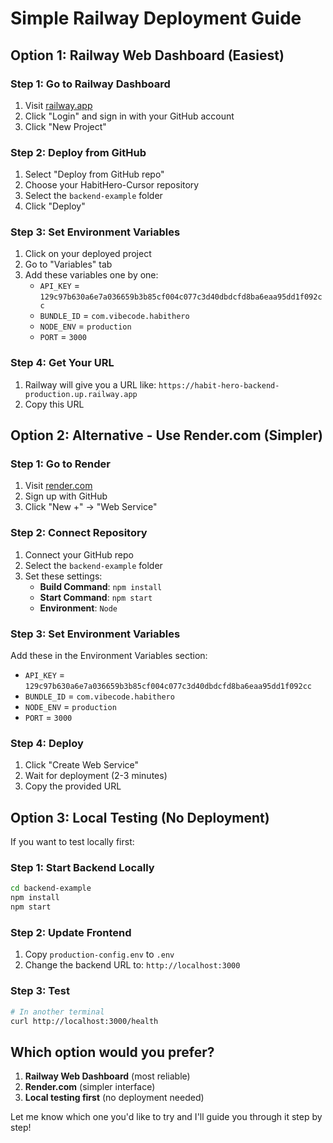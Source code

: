 # Simple Railway Deployment Guide

## Option 1: Railway Web Dashboard (Easiest)

### Step 1: Go to Railway Dashboard
1. Visit [railway.app](https://railway.app)
2. Click "Login" and sign in with your GitHub account
3. Click "New Project"

### Step 2: Deploy from GitHub
1. Select "Deploy from GitHub repo"
2. Choose your HabitHero-Cursor repository
3. Select the `backend-example` folder
4. Click "Deploy"

### Step 3: Set Environment Variables
1. Click on your deployed project
2. Go to "Variables" tab
3. Add these variables one by one:
   - `API_KEY` = `129c97b630a6e7a036659b3b85cf004c077c3d40dbdcfd8ba6eaa95dd1f092cc`
   - `BUNDLE_ID` = `com.vibecode.habithero`
   - `NODE_ENV` = `production`
   - `PORT` = `3000`

### Step 4: Get Your URL
1. Railway will give you a URL like: `https://habit-hero-backend-production.up.railway.app`
2. Copy this URL

## Option 2: Alternative - Use Render.com (Simpler)

### Step 1: Go to Render
1. Visit [render.com](https://render.com)
2. Sign up with GitHub
3. Click "New +" → "Web Service"

### Step 2: Connect Repository
1. Connect your GitHub repo
2. Select the `backend-example` folder
3. Set these settings:
   - **Build Command**: `npm install`
   - **Start Command**: `npm start`
   - **Environment**: `Node`

### Step 3: Set Environment Variables
Add these in the Environment Variables section:
- `API_KEY` = `129c97b630a6e7a036659b3b85cf004c077c3d40dbdcfd8ba6eaa95dd1f092cc`
- `BUNDLE_ID` = `com.vibecode.habithero`
- `NODE_ENV` = `production`
- `PORT` = `3000`

### Step 4: Deploy
1. Click "Create Web Service"
2. Wait for deployment (2-3 minutes)
3. Copy the provided URL

## Option 3: Local Testing (No Deployment)

If you want to test locally first:

### Step 1: Start Backend Locally
```bash
cd backend-example
npm install
npm start
```

### Step 2: Update Frontend
1. Copy `production-config.env` to `.env`
2. Change the backend URL to: `http://localhost:3000`

### Step 3: Test
```bash
# In another terminal
curl http://localhost:3000/health
```

## Which option would you prefer?

1. **Railway Web Dashboard** (most reliable)
2. **Render.com** (simpler interface)
3. **Local testing first** (no deployment needed)

Let me know which one you'd like to try and I'll guide you through it step by step!



